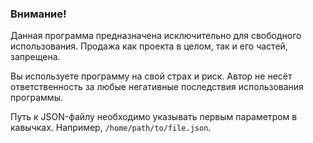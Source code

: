 ### Внимание!

Данная программа предназначена исключительно для свободного использования. Продажа как проекта в целом, так и его частей, запрещена.

Вы используете программу на свой страх и риск. Автор не несёт ответственность за любые негативные последствия использования программы.

Путь к JSON-файлу необходимо указывать первым параметром в кавычках. Например, `/home/path/to/file.json`.
